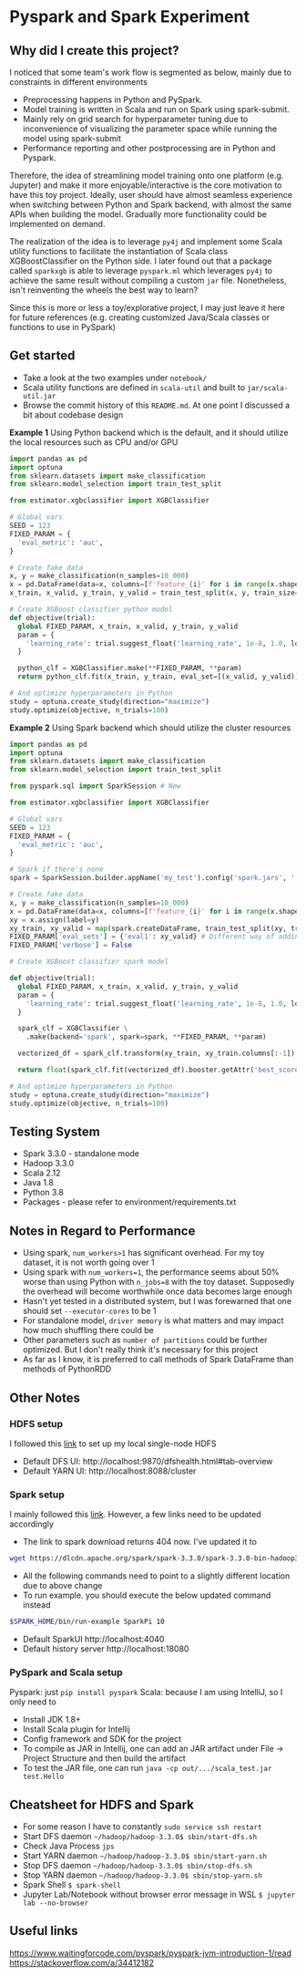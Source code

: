 # Pyspark and Spark Experiment

## Why did I create this project?
I noticed that some team's work flow is segmented as below, mainly due to constraints in different environments
* Preprocessing happens in Python and PySpark.
* Model training is written in Scala and run on Spark using spark-submit.
* Mainly rely on grid search for hyperparameter tuning due to inconvenience of visualizing the parameter space while 
  running the model using spark-submit
* Performance reporting and other postprocessing are in Python and Pyspark.
 
Therefore, the idea of streamlining model training onto one platform (e.g. Jupyter) and make it more 
enjoyable/interactive is the core motivation to have this toy project. Ideally, user should have almost seamless 
experience when switching between Python and Spark backend, with almost the same APIs when building the model. 
Gradually more functionality could be implemented on demand.

The realization of the idea is to leverage `py4j` and implement some Scala utility functions to facilitate the 
instantiation of Scala class XGBoostClassifier on the Python side. I later found out that a package called 
`sparkxgb` is able to leverage `pyspark.ml` which leverages `py4j` to achieve the same result without compiling a 
custom `jar` file. Nonetheless, isn't reinventing the wheels the best way to learn?

Since this is more or less a toy/explorative project, I may just leave it here for future references (e.g. creating 
customized Java/Scala classes or functions to use in PySpark)

## Get started
* Take a look at the two examples under `notebook/`
* Scala utility functions are defined in `scala-util` and built to `jar/scala-util.jar`
* Browse the commit history of this `README.md`. At one point I discussed a bit about codebase design

**Example 1** Using Python backend which is the default, and it should utilize the local resources such as CPU 
and/or GPU
```python
import pandas as pd
import optuna
from sklearn.datasets import make_classification
from sklearn.model_selection import train_test_split

from estimator.xgbclassifier import XGBClassifier

# Global vars
SEED = 123
FIXED_PARAM = {
  'eval_metric': 'auc',
}

# Create fake data
x, y = make_classification(n_samples=10_000)
x = pd.DataFrame(data=x, columns=[f'feature_{i}' for i in range(x.shape[1])])
x_train, x_valid, y_train, y_valid = train_test_split(x, y, train_size=0.7, random_state=SEED)

# Create XGBoost classifier python model
def objective(trial):
  global FIXED_PARAM, x_train, x_valid, y_train, y_valid
  param = {
    'learning_rate': trial.suggest_float('learning_rate', 1e-8, 1.0, log=True)
  }

  python_clf = XGBClassifier.make(**FIXED_PARAM, **param)
  return python_clf.fit(x_train, y_train, eval_set=[(x_valid, y_valid)], verbose=False).best_score

# And optimize hyperparameters in Python
study = optuna.create_study(direction="maximize")
study.optimize(objective, n_trials=100)
``` 
**Example 2** Using Spark backend which should utilize the cluster resources
```python
import pandas as pd
import optuna
from sklearn.datasets import make_classification
from sklearn.model_selection import train_test_split

from pyspark.sql import SparkSession # New

from estimator.xgbclassifier import XGBClassifier

# Global vars
SEED = 123
FIXED_PARAM = {
  'eval_metric': 'auc',
}

# Spark if there's none
spark = SparkSession.builder.appName('my_test').config('spark.jars', '../jar/scala-util.jar,../jar/xgboost4j_2.12-1.6.1.jar,../jar/xgboost4j-spark_2.12-1.6.1.jar').getOrCreate()

# Create fake data
x, y = make_classification(n_samples=10_000)
x = pd.DataFrame(data=x, columns=[f'feature_{i}' for i in range(x.shape[1])])
xy = x.assign(label=y)
xy_train, xy_valid = map(spark.createDataFrame, train_test_split(xy, train_size=0.7, random_state=SEED)) # to Spark
FIXED_PARAM['eval_sets'] = {'eval1': xy_valid} # Different way of adding 'eval_sets'
FIXED_PARAM['verbose'] = False

# Create XGBoost classifier spark model

def objective(trial):
  global FIXED_PARAM, x_train, x_valid, y_train, y_valid
  param = {
    'learning_rate': trial.suggest_float('learning_rate', 1e-8, 1.0, log=True)
  }

  spark_clf = XGBClassifier \
    .make(backend='spark', spark=spark, **FIXED_PARAM, **param)

  vectorized_df = spark_clf.transform(xy_train, xy_train.columns[:-1])

  return float(spark_clf.fit(vectorized_df).booster.getAttr('best_score'))

# And optimize hyperparameters in Python
study = optuna.create_study(direction="maximize")
study.optimize(objective, n_trials=100)

``` 
## Testing System
* Spark 3.3.0 - standalone mode
* Hadoop 3.3.0
* Scala 2.12
* Java 1.8
* Python 3.8
* Packages - please refer to environment/requirements.txt
## Notes in Regard to Performance
* Using spark, `num_workers>1` has significant overhead. For my toy dataset, it is not worth going over 1
* Using spark with `num_workers=1`, the performance seems about 50% worse than using Python with `n_jobs=8` with the 
  toy dataset. Supposedly the overhead will become worthwhile once data becomes large enough
* Hasn't yet tested in a distributed system, but I was forewarned that one should set `--executor-cores` to be 1 
* For standalone model, `driver memory` is what matters and may impact how much shuffling there could be
* Other parameters such as `number of partitions` could be further optimized. But I don't really think it's 
  necessary for this project
* As far as I know, it is preferred to call methods of Spark DataFrame than methods of PythonRDD
## Other Notes
### HDFS setup
I followed this [link](https://kontext.tech/article/445/install-hadoop-330-on-windows-10-using-wsl) to set up my local single-node HDFS
* Default DFS UI: http://localhost:9870/dfshealth.html#tab-overview
* Default YARN UI: http://localhost:8088/cluster
### Spark setup
I mainly followed this [link](https://kontext.tech/article/560/apache-spark-301-installation-on-linux-guide). However, a few links need to be updated accordingly
* The link to spark download returns 404 now. I've updated it to
```bash
wget https://dlcdn.apache.org/spark/spark-3.3.0/spark-3.3.0-bin-hadoop3.tgz
```
* All the following commands need to point to a slightly different location due to above change
* To run example. you should execute the below updated command instead
```bash
$SPARK_HOME/bin/run-example SparkPi 10
```
* Default SparkUI http://localhost:4040
* Default history server http://localhost:18080
### PySpark and Scala setup
Pyspark: just `pip install pyspark`
Scala: because I am using IntelliJ, so I only need to 
* Install JDK 1.8+
* Install Scala plugin for Intellij
* Config framework and SDK for the project
* To compile as JAR in Intellij, one can add an JAR artifact under File -> Project Structure and then build the 
  artifact
* To test the JAR file, one can run `java -cp out/.../scala_test.jar test.Hello`
## Cheatsheet for HDFS and Spark
* For some reason I have to constantly `sudo service ssh restart`
* Start DFS daemon `~/hadoop/hadoop-3.3.0$ sbin/start-dfs.sh`
* Check Java Process `jps`
* Start YARN daemon `~/hadoop/hadoop-3.3.0$ sbin/start-yarn.sh`
* Stop DFS daemon `~/hadoop/hadoop-3.3.0$ sbin/stop-dfs.sh`
* Stop YARN daemon `~/hadoop/hadoop-3.3.0$ sbin/stop-yarn.sh`
* Spark Shell `$ spark-shell`
* Jupyter Lab/Notebook without browser error message in WSL `$ jupyter lab --no-browser`
## Useful links
https://www.waitingforcode.com/pyspark/pyspark-jvm-introduction-1/read
https://stackoverflow.com/a/34412182
